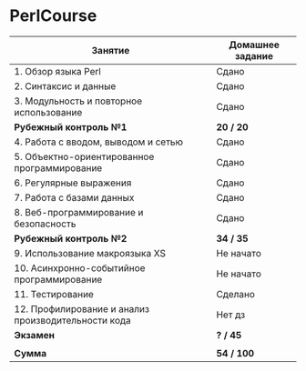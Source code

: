 # PerlCourse
| Занятие                                             | Домашнее задание |
| --------------------------------------------------- | ---------------- |
| 1. Обзор языка Perl                                 | Сдано            |
| 2. Синтаксис и данные                               | Сдано            |
| 3. Модульность и повторное использование            | Сдано            |
| <b>Рубежный контроль №1</b>                         | <b>20 / 20</b>   |
| 4. Работа с вводом, выводом и сетью                 | Сдано            |
| 5. Объектно-ориентированное программирование        | Сдано            |
| 6. Регулярные выражения                             | Сдано            |
| 7. Работа с базами данных                           | Сдано            |
| 8. Веб-программирование и безопасность              | Сдано            |
| <b>Рубежный контроль №2</b>                         | <b>34 / 35</b>   |
| 9. Использование макроязыка XS                      | Не начато        |
| 10. Асинхронно-событийное программирование          | Не начато        |
| 11. Тестирование                                    | Сделано          |
| 12. Профилирование и анализ производительности кода | Нет дз           |
| <b>Экзамен</b>                                      | <b>? / 45</b>    |
|||
| <b>Сумма</b>                                        | <b>54 / 100</b>  |
